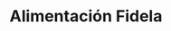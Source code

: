 ---
title: "Alimentación Fidela"
url: /guardamar-del-segura/alimentacion-fidela/
shop: Supermarkt
---